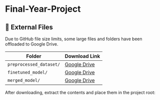 # Final-Year-Project

## 🔗 External Files

Due to GitHub file size limits, some large files and folders have been offloaded to Google Drive.

| Folder               | Download Link                                                                 |
|----------------------|--------------------------------------------------------------------------------|
| `preprocessed_dataset/` | [Google Drive](https://drive.google.com/uc?id=FILE_ID_1)                      |
| `finetuned_model/`       | [Google Drive](https://drive.google.com/uc?id=FILE_ID_2)                      |
| `merged_model/`          | [Google Drive](https://drive.google.com/uc?id=FILE_ID_3)                      |

After downloading, extract the contents and place them in the project root:
